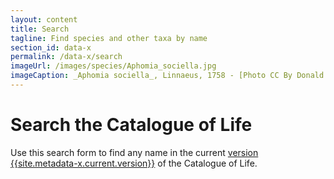 ```yaml
---
layout: content
title: Search
tagline: Find species and other taxa by name
section_id: data-x
permalink: /data-x/search
imageUrl: /images/species/Aphomia_sociella.jpg
imageCaption: _Aphomia sociella_, Linnaeus, 1758 - [Photo CC By Donald Hobern](https://www.flickr.com/photos/dhobern/18189103153)
---
```


# Search the Catalogue of Life
Use this search form to find any name in the current <a href="/data-x/metadata">version {{site.metadata-x.current.version}}</a> of the Catalogue of Life.


<div class="row" style="background: white; margin-top: 0px; margin-bottom: 0px">
  <div id="search"></div>
</div>
  <script>
    'use strict';

const e = React.createElement;

class PublicSearch extends React.Component {

    render() {
     
  
      return e(
        ColBrowser.Search,
        { catalogueKey: '{{ site.react-x.datasetKey }}' , pathToTaxon: '{{ site.react-x.pathToTaxon }}', auth: '{{ site.react-x.auth }}' }
      );
    }
  }

const domContainer = document.querySelector('#search');
ReactDOM.render(e(PublicSearch), domContainer);
  </script>